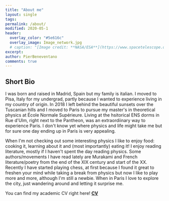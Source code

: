 ```yaml
---
title: "About me"
layout: single
tags:
permalink: /about/
modified: 2020-05-1
header:
  overlay_color: "#5e616c"
  overlay_image: Image_network.jpg
  # caption: "[Image credit: **NASA/ESA**](https://www.spacetelescope.org/images/heic0515a/)"
excerpt: 
author: PierBeneventano
comments: true
---
```



## Short Bio
I was born and raised in Madrid, Spain but my family is italian. I moved to Pisa, Italy for my undergrad, partly because I wanted to experience living in my country of origin.  In 2018 I left behind the beautiful sunsets over the Tuscanian hills and I moved to Paris to pursue my master's in theoretical physics at École Normale Supérieure. Living at the hsitorical ENS dorms in Rue d'Ulm, right next to the Pantheon, was an extraordiinary way to experience Paris. I don't know yet where physics and life might take me but for sure one day ending up in Paris is very appealing.

When I'm not checking out some interesting physics I like to enjoy food: cooking it, learning about it and (most importantly) eating it! I enjoy reading literature, mostly if I haven't spent the day reading physics. Some authors/movements I have read lately are Murakami and French literature/poetry from the end of the XIX century and start of the XX. Recently I have started playing chess, at first because I found it great to freshen your mind while taking a break from physics but now I like to play more and more, although I'm still a newbie.  When in Paris I love to explore the city, just wandering around and letting it surprise me. 


You can find my academic CV right here!
 <b> <a href="https://philosophysics.github.io/site//CV/CV_V4.pdf" target="_blank">CV</a> </b> 
